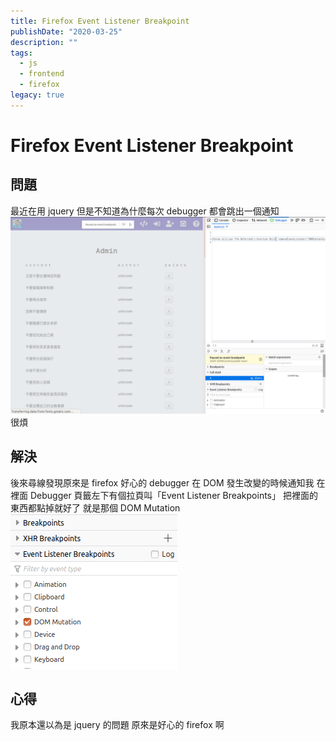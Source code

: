 ```yaml
---
title: Firefox Event Listener Breakpoint
publishDate: "2020-03-25"
description: ""
tags:
  - js
  - frontend
  - firefox
legacy: true
---
```


# Firefox Event Listener Breakpoint

## 問題

最近在用 jquery 但是不知道為什麼每次 debugger 都會跳出一個通知
![1.png](1.png)
很煩

## 解決

後來尋線發現原來是 firefox 好心的 debugger 在 DOM 發生改變的時候通知我
在 <F12> 裡面 Debugger 頁籤左下有個拉頁叫「Event Listener Breakpoints」
把裡面的東西都點掉就好了
就是那個 DOM Mutation
![2.png](2.png)

## 心得

我原本還以為是 jquery 的問題
原來是好心的 firefox 啊
